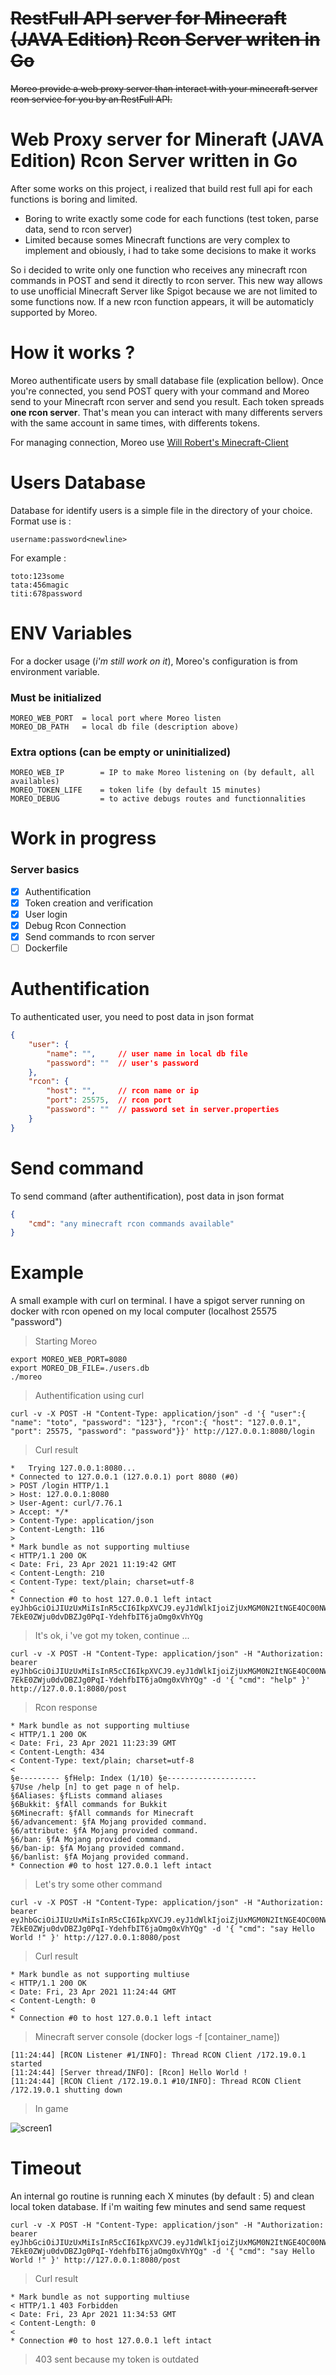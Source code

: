 # ~~RestFull API server for Minecraft (JAVA Edition) Rcon Server writen in Go~~

~~Moreo provide a web proxy server than interact with your minecraft server rcon service for you by an RestFull API.~~

#
# Web Proxy server for Mineraft (JAVA Edition) Rcon Server written in Go
After some works on this project, i realized that build rest full api for each functions is boring and limited.
- Boring to write exactly some code for each functions (test token, parse data, send to rcon server)
- Limited because somes Minecraft functions are very complex to implement and obiously, i had to take some decisions to make it works

So i decided to write only one function who receives any minecraft rcon commands in POST and send it directly to rcon server.
This new way allows to use unofficial Minecraft Server like Spigot because we are not limited to some functions now.
If a new rcon function appears, it will be automaticly supported by Moreo.

#
# How it works ?
Moreo authentificate users by small database file (explication bellow).
Once you're connected, you send POST query with your command and Moreo send to your Minecraft rcon server and send you result.
Each token spreads **one rcon server**. That's mean you can interact with many differents servers with the same account in same times, with differents tokens.

For managing connection, Moreo use [Will Robert's Minecraft-Client](http://github.com/willroberts/minecraft-client)

#
# Users Database
Database for identify users is a simple file in the directory of your choice. Format use is :
```
username:password<newline>
```

For example :
```
toto:123some
tata:456magic
titi:678password
```
#
# ENV Variables
For a docker usage (*i'm still work on it*), Moreo's configuration is from environment variable.

### Must be initialized
```
MOREO_WEB_PORT  = local port where Moreo listen
MOREO_DB_PATH   = local db file (description above)
```

### Extra options (can be empty or uninitialized)
```
MOREO_WEB_IP        = IP to make Moreo listening on (by default, all availables)
MOREO_TOKEN_LIFE    = token life (by default 15 minutes)
MOREO_DEBUG         = to active debugs routes and functionnalities
```
#
# Work in progress

### Server basics
- [x] Authentification
- [x] Token creation and verification
- [x] User login
- [x] Debug Rcon Connection
- [x] Send commands to rcon server
- [ ] Dockerfile

#
# Authentification

To authenticated user, you need to post data in json format

```json
{
    "user": {
        "name": "",     // user name in local db file
        "password": ""  // user's password
    },
    "rcon": {
        "host": "",     // rcon name or ip
        "port": 25575,  // rcon port
        "password": ""  // password set in server.properties
    }
}
```
#
# Send command

To send command (after authentification), post data in json format

```json
{
    "cmd": "any minecraft rcon commands available"
}

```
# Example

A small example with curl on terminal. I have a spigot server running on docker with rcon opened on my local computer (localhost 25575 "password")

>Starting Moreo
```console
export MOREO_WEB_PORT=8080
export MOREO_DB_FILE=./users.db
./moreo
```

>Authentification using curl
```console
curl -v -X POST -H "Content-Type: application/json" -d '{ "user":{ "name": "toto", "password": "123"}, "rcon":{ "host": "127.0.0.1", "port": 25575, "password": "password"}}' http://127.0.0.1:8080/login
```

>Curl result
```console
*   Trying 127.0.0.1:8080...
* Connected to 127.0.0.1 (127.0.0.1) port 8080 (#0)
> POST /login HTTP/1.1
> Host: 127.0.0.1:8080
> User-Agent: curl/7.76.1
> Accept: */*
> Content-Type: application/json
> Content-Length: 116
>
* Mark bundle as not supporting multiuse
< HTTP/1.1 200 OK
< Date: Fri, 23 Apr 2021 11:19:42 GMT
< Content-Length: 210
< Content-Type: text/plain; charset=utf-8
<
* Connection #0 to host 127.0.0.1 left intact
eyJhbGciOiJIUzUxMiIsInR5cCI6IkpXVCJ9.eyJ1dWlkIjoiZjUxMGM0N2ItNGE4OC00NWM2LTUyNzQtMDU1MmNhM2E2OTNlIiwiZXhwIjoxNjE5MTc3NjgyfQ.dSBerBJKKRgGvUxexP70jKJL1vgbgWgIawtzoWZ_LV-7EkE0ZWju0dvDBZJg0PqI-YdehfbIT6jaOmg0xVhYQg
```

>It's ok, i 've got my token, continue ...

```console
curl -v -X POST -H "Content-Type: application/json" -H "Authorization: bearer eyJhbGciOiJIUzUxMiIsInR5cCI6IkpXVCJ9.eyJ1dWlkIjoiZjUxMGM0N2ItNGE4OC00NWM2LTUyNzQtMDU1MmNhM2E2OTNlIiwiZXhwIjoxNjE5MTc3NjgyfQ.dSBerBJKKRgGvUxexP70jKJL1vgbgWgIawtzoWZ_LV-7EkE0ZWju0dvDBZJg0PqI-YdehfbIT6jaOmg0xVhYQg" -d '{ "cmd": "help" }' http://127.0.0.1:8080/post
```

>Rcon response
```console
* Mark bundle as not supporting multiuse
< HTTP/1.1 200 OK
< Date: Fri, 23 Apr 2021 11:23:39 GMT
< Content-Length: 434
< Content-Type: text/plain; charset=utf-8
<
§e--------- §fHelp: Index (1/10) §e--------------------
§7Use /help [n] to get page n of help.
§6Aliases: §fLists command aliases
§6Bukkit: §fAll commands for Bukkit
§6Minecraft: §fAll commands for Minecraft
§6/advancement: §fA Mojang provided command.
§6/attribute: §fA Mojang provided command.
§6/ban: §fA Mojang provided command.
§6/ban-ip: §fA Mojang provided command.
§6/banlist: §fA Mojang provided command.
* Connection #0 to host 127.0.0.1 left intact
```

>Let's try some other command
```console
curl -v -X POST -H "Content-Type: application/json" -H "Authorization: bearer eyJhbGciOiJIUzUxMiIsInR5cCI6IkpXVCJ9.eyJ1dWlkIjoiZjUxMGM0N2ItNGE4OC00NWM2LTUyNzQtMDU1MmNhM2E2OTNlIiwiZXhwIjoxNjE5MTc3NjgyfQ.dSBerBJKKRgGvUxexP70jKJL1vgbgWgIawtzoWZ_LV-7EkE0ZWju0dvDBZJg0PqI-YdehfbIT6jaOmg0xVhYQg" -d '{ "cmd": "say Hello World !" }' http://127.0.0.1:8080/post
```

>Curl result
```console
* Mark bundle as not supporting multiuse
< HTTP/1.1 200 OK
< Date: Fri, 23 Apr 2021 11:24:44 GMT
< Content-Length: 0
<
* Connection #0 to host 127.0.0.1 left intact
```

>Minecraft server console (docker logs -f [container_name])
```console
[11:24:44] [RCON Listener #1/INFO]: Thread RCON Client /172.19.0.1 started
[11:24:44] [Server thread/INFO]: [Rcon] Hello World !
[11:24:44] [RCON Client /172.19.0.1 #10/INFO]: Thread RCON Client /172.19.0.1 shutting down
```

>In game

![screen1](./images/screen1.png)

#
# Timeout

An internal go routine is running each X minutes (by default : 5) and clean local token database.
If i'm waiting few minutes and send same request

```console
curl -v -X POST -H "Content-Type: application/json" -H "Authorization: bearer eyJhbGciOiJIUzUxMiIsInR5cCI6IkpXVCJ9.eyJ1dWlkIjoiZjUxMGM0N2ItNGE4OC00NWM2LTUyNzQtMDU1MmNhM2E2OTNlIiwiZXhwIjoxNjE5MTc3NjgyfQ.dSBerBJKKRgGvUxexP70jKJL1vgbgWgIawtzoWZ_LV-7EkE0ZWju0dvDBZJg0PqI-YdehfbIT6jaOmg0xVhYQg" -d '{ "cmd": "say Hello World !" }' http://127.0.0.1:8080/post
```

>Curl result
```console
* Mark bundle as not supporting multiuse
< HTTP/1.1 403 Forbidden
< Date: Fri, 23 Apr 2021 11:34:53 GMT
< Content-Length: 0
<
* Connection #0 to host 127.0.0.1 left intact
```

>403 sent because my token is outdated